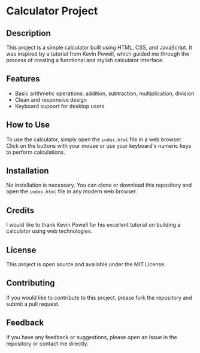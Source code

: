 # Calculator Project

## Description
This project is a simple calculator built using HTML, CSS, and JavaScript. It was inspired by a tutorial from Kevin Powell, which guided me through the process of creating a functional and stylish calculator interface.

## Features
- Basic arithmetic operations: addition, subtraction, multiplication, division
- Clean and responsive design
- Keyboard support for desktop users

## How to Use
To use the calculator, simply open the `index.html` file in a web browser. Click on the buttons with your mouse or use your keyboard's numeric keys to perform calculations.

## Installation
No installation is necessary. You can clone or download this repository and open the `index.html` file in any modern web browser.

## Credits
I would like to thank Kevin Powell for his excellent tutorial on building a calculator using web technologies.

## License
This project is open source and available under the MIT License.

## Contributing
If you would like to contribute to this project, please fork the repository and submit a pull request.

## Feedback
If you have any feedback or suggestions, please open an issue in the repository or contact me directly.
